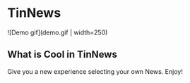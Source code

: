 # TinNews

![Demo gif](demo.gif | width=250)

## What is Cool in TinNews
Give you a new experience selecting your own News.
Enjoy!
